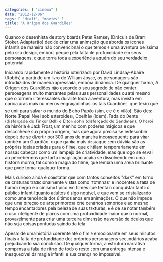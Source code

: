 ```yaml
---
categories: [ "cinema" ]
date: "2012-12-06"
tags: [ "draft", "movies" ]
title: "A Origem dos Guardiões"
---
```

Quando o desenhista de story boards Peter Ramsey (Drácula de Bram Stoker,
Adaptação) decide criar uma animação que aborda os ícones infantis
de maneira não convencional o que temos é uma aventura belíssima pelo
seu design, embora peque pela falta de profundidade em seus personagens,
o que torna toda a experiência aquém do seu verdadeiro potencial.

Iniciando rapidamente a história roteirizada por David Lindsay-Abaire
(Robôs) a partir de um livro de William Joyce, os personagens são
introduzidos de maneira apressada, embora dinâmica. De qualquer forma,
A Origem dos Guardiões não esconde o seu segredo de não conter
personagens muito marcantes pelas suas personalidades ou até mesmo que o
tornem interessantes durante toda a aventura, mas invista em caricaturas
mais ou menos engraçadinhas  os tais Guardiões  que terão que se
unir para salvar o mundo do Bicho Papão (sim, ele é o vilão). São
eles: Norte (Papai Noel sob esteroides), Coelhão (idem), Fada do Dente
(disfarçada de Tinker Bell) e Elton John (disfarçado de Sandman). O
herói da história é Jack Frost, um menino com poderes mágicos e que
desconhece sua própria origem, mas que agora precisa se redescobrir
depois de se divertir por 300 anos de maneira inconsequente para virar
também um Guardião. o que ganha mais destaque sem dúvida são as
próprias ideias criadas para o filme, que cintilam temporariamente em
nossas cabeças como um lampejo de criatividade, mas que logo se esvai ao
percebermos que tanta imaginação acaba se dissolvendo em uma história
morna, tal como a magia do filme, que lembra uma areia brilhante que
pode tomar qualquer forma.

Mais curioso ainda é constatar que com tantos conceitos "dark" em
torno de criaturas tradicionalmente vistas como "fofinhas" e inocentes a
falta de humor negro e o cinismo típico em filmes que tentam conquistar
tanto o público infantil quanto adultos é algo notável, e que vem se
cristalizando como uma tendência dos últimos anos em animações. O que
não impede que uma direção de arte primorosa crie cenários sombrios
e ao mesmo tempo encantadores pela beleza de suas texturas, e é de se
notar também o uso inteligente de planos com uma profundidade maior que
o normal, provavelmente para criar uma terceira dimensão na versão de
óculos que não seja coisas pontudas saindo da tela.

Apesar de uma história coerente até o fim e emocionante em seus minutos
finais a falta de profundidade dos próprios personagens secundários
acaba prejudicando sua conclusão. De qualquer forma, a estrutura
narrativa compensa a falta de ritmo de todo o resto com uma entrega
intensa e inesquecível da magia infantil e sua crença no impossível.

